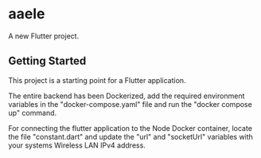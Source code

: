 # aaele

A new Flutter project.

## Getting Started

This project is a starting point for a Flutter application.

The entire backend has been Dockerized, add the required environment variables in the "docker-compose.yaml" file and run the "docker compose up" command.

For connecting the flutter application to the Node Docker container, locate the file "constant.dart" and update the "url" and "socketUrl" variables with your systems Wireless LAN IPv4 address.